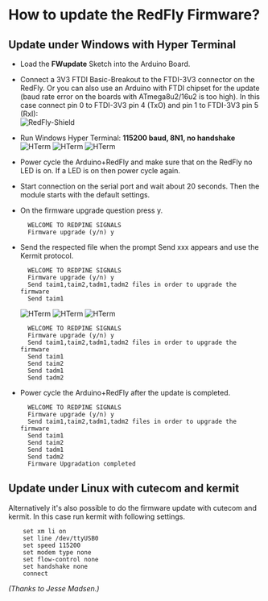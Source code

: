 # How to update the RedFly Firmware?


## Update under Windows with Hyper Terminal

* Load the **FWupdate** Sketch into the Arduino Board.


* Connect a 3V3 FTDI Basic-Breakout to the FTDI-3V3 connector on the RedFly. 
  Or you can also use an Arduino with FTDI chipset for the update 
  (baud rate error on the boards with ATmega8u2/16u2 is too high).
  In this case connect pin 0 to FTDI-3V3 pin 4 (TxO) and pin 1 to FTDI-3V3 pin 5 (RxI):<br>
  ![RedFly-Shield](https://github.com/watterott/RedFly-Shield/raw/master/fw/update_guide/fw_redfly.png)

* Run Windows Hyper Terminal: **115200 baud, 8N1, no handshake**<br>
  ![HTerm](https://github.com/watterott/RedFly-Shield/raw/master/fw/update_guide/fw_hterm1.png)
  ![HTerm](https://github.com/watterott/RedFly-Shield/raw/master/fw/update_guide/fw_hterm2.png)
  ![HTerm](https://github.com/watterott/RedFly-Shield/raw/master/fw/update_guide/fw_hterm3.png)

* Power cycle the Arduino+RedFly and make sure that on the RedFly no LED is on. If a LED is on then power cycle again.

* Start connection on the serial port and wait about 20 seconds. Then the module starts with the default settings.

* On the firmware upgrade question press y.<br>

        WELCOME TO REDPINE SIGNALS
        Firmware upgrade (y/n) y

* Send the respected file when the prompt Send xxx appears and use the Kermit protocol.<br>

        WELCOME TO REDPINE SIGNALS
        Firmware upgrade (y/n) y
        Send taim1,taim2,tadm1,tadm2 files in order to upgrade the firmware
        Send taim1

  ![HTerm](https://github.com/watterott/RedFly-Shield/raw/master/fw/update_guide/fw_hterm4.png)
  ![HTerm](https://github.com/watterott/RedFly-Shield/raw/master/fw/update_guide/fw_hterm5.png)
  ![HTerm](https://github.com/watterott/RedFly-Shield/raw/master/fw/update_guide/fw_hterm6.png)

        WELCOME TO REDPINE SIGNALS
        Firmware upgrade (y/n) y
        Send taim1,taim2,tadm1,tadm2 files in order to upgrade the firmware
        Send taim1
        Send taim2
        Send tadm1
        Send tadm2

* Power cycle the Arduino+RedFly after the update is completed.<br>

        WELCOME TO REDPINE SIGNALS
        Firmware upgrade (y/n) y
        Send taim1,taim2,tadm1,tadm2 files in order to upgrade the firmware
        Send taim1
        Send taim2
        Send tadm1
        Send tadm2
        Firmware Upgradation completed


## Update under Linux with cutecom and kermit

Alternatively it's also possible to do the firmware update with cutecom and kermit. 
In this case run kermit with following settings.

        set xm li on
        set line /dev/ttyUSB0
        set speed 115200
        set modem type none
        set flow-control none
        set handshake none
        connect

_(Thanks to Jesse Madsen.)_
